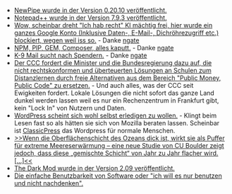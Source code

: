 * [NewPipe wurde in der Version 0.20.10 veröffentlicht.](https://newpipe.net/blog/pinned/release/newpipe-0.20.10-released/)
* [Notepad++ wurde in der Version 7.9.3 veröffentlicht.](https://notepad-plus-plus.org/downloads/v7.9.3/)
* [Wow, scheinbar dreht "Ich hab recht" KI mächtig frei, hier wurde ein ganzes Google Konto (Inklusive Daten-, E-Mail-, Dichröhrezugriff etc.) blockiert, wegen weil iss so.](https://twitter.com/Demilogic/status/1358661840402845696) - Danke [ngate](http://n-gate.com/hackernews/2021/02/14/0/)
* [NPM, PIP, GEM, Composer, alles kaputt.](https://medium.com/@alex.birsan/dependency-confusion-4a5d60fec610) - Danke [ngate](http://n-gate.com/hackernews/2021/02/14/0/)
* [K-9 Mail sucht nach Spendern.](https://k9mail.app/2021/02/14/K-9-Mail-is-looking-for-funding) - Danke [ngate](http://n-gate.com/hackernews/2021/02/14/0/)
* [Der CCC fordert die Minister und die Bundesregierung dazu auf, die nicht rechtskonformen und überteuerten Lösungen an Schulen zum Distanzlernen durch freie Alternativen aus dem Bereich "Public Money, Public Code" zu ersetzen.](https://www.ccc.de/de/updates/2021/lockdown-ohne-lock-in) - Und auch alles, was der CCC seit Ewigkeiten fordert. Lokale Lösungen die nicht sofort das ganze Land dunkel werden lassen weil es nur ein Rechenzentrum in Frankfurt gibt, kein "Lock In" von Nutzern und Daten.
* [WordPress scheint sich wohl selbst erledigen zu wollen.](https://www.henning-uhle.eu/informatik/wordpress-und-bloggen/wordpress-zukunft-wird-es-auch-meine-sein) - Klingt beim Lesen fast so als hätten sie sich von Mozilla beraten lassen. Scheinbar ist [ClassicPress](https://www.classicpress.net/) das Wordpress für normale Menschen.
* [>>Wenn die Oberflächenschicht des Ozeans dick ist, wirkt sie als Puffer für extreme Meereserwärmung – eine neue Studie von CU Boulder zeigt jedoch, dass diese „gemischte Schicht“ von Jahr zu Jahr flacher wird. [...]<<](https://www.sonnenseite.com/de/wissenschaft/marine-hitzewellen-werden-intensiver-und-haeufiger/)
* [The Dark Mod wurde in der Version 2.09 veröffentlicht.](https://www.phoronix.com/scan.php?page=news_item&px=The-Dark-Mod-2.09)
* [Die einfache Benutzbarkeit von Software oder "ich will es nur benutzen und nicht nachdenken".](https://www.onli-blogging.de/2011/Was-ist-Usability.html)
